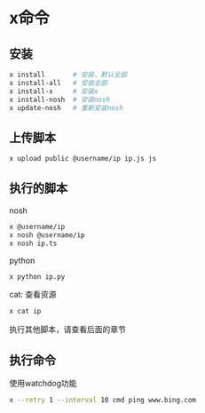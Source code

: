 # x命令

## 安装

```bash
x install       # 安装，默认全部
x install-all   # 安装全部
x install-x     # 安装x
x install-nosh  # 安装nosh
x update-nosh   # 重新安装nosh
```

## 上传脚本

```bash
x upload public @username/ip ip.js js
```

## 执行的脚本

nosh

```bash
x @username/ip
x nosh @username/ip
x nosh ip.ts
```

python

```bash
x python ip.py
```

cat: 查看资源

```bash
x cat ip
```

执行其他脚本，请查看后面的章节

## 执行命令

使用watchdog功能

```bash
x --retry 1 --interval 10 cmd ping www.bing.com
```
